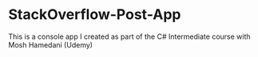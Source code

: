 # StackOverflow-Post-App
This is a console app I created as part of the C# Intermediate course with Mosh Hamedani (Udemy)
